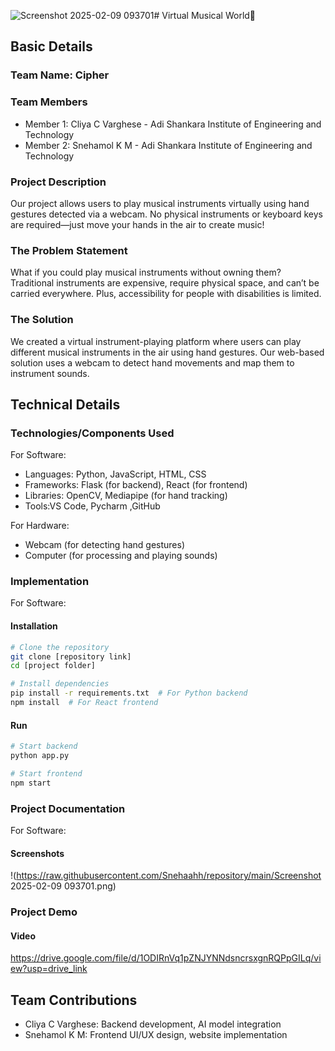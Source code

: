 ![Screenshot 2025-02-09 093701](https://github.com/user-attachments/assets/4f9cecae-6274-4bbd-8fe2-bd60f2961a10)# Virtual Musical World🎯

## Basic Details
### Team Name: Cipher

### Team Members
- Member 1: Cliya C Varghese - Adi Shankara Institute of Engineering and Technology
- Member 2: Snehamol K M - Adi Shankara Institute of Engineering and Technology

### Project Description
Our project allows users to play musical instruments virtually using hand gestures detected via a webcam. No physical instruments or keyboard keys are required—just move your hands in the air to create music!

### The Problem Statement
What if you could play musical instruments without owning them? Traditional instruments are expensive, require physical space, and can’t be carried everywhere. Plus, accessibility for people with disabilities is limited.

### The Solution
We created a virtual instrument-playing platform where users can play different musical instruments in the air using hand gestures. Our web-based solution uses a webcam to detect hand movements and map them to instrument sounds.

## Technical Details
### Technologies/Components Used
For Software:
- Languages: Python, JavaScript, HTML, CSS
- Frameworks: Flask (for backend), React (for frontend)
- Libraries: OpenCV, Mediapipe (for hand tracking)
- Tools:VS Code, Pycharm ,GitHub

For Hardware:
- Webcam (for detecting hand gestures)
- Computer (for processing and playing sounds)

### Implementation
For Software:
#### Installation
```bash
# Clone the repository
git clone [repository link]
cd [project folder]

# Install dependencies
pip install -r requirements.txt  # For Python backend
npm install  # For React frontend
```

#### Run
```bash
# Start backend
python app.py

# Start frontend
npm start
```

### Project Documentation
For Software:

#### Screenshots 
!(https://raw.githubusercontent.com/Snehaahh/repository/main/Screenshot 2025-02-09 093701.png)





### Project Demo
#### Video
https://drive.google.com/file/d/1ODIRnVq1pZNJYNNdsncrsxgnRQPpGILq/view?usp=drive_link




## Team Contributions
- Cliya C Varghese: Backend development, AI model integration
- Snehamol K M: Frontend UI/UX design, website implementation

